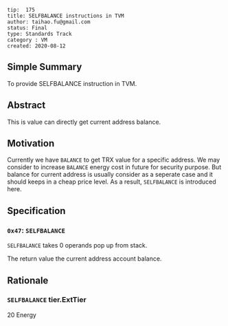 ```
tip:  175
title: SELFBALANCE instructions in TVM
author: taihao.fu@gmail.com
status: Final
type: Standards Track
category : VM
created: 2020-08-12

```

## Simple Summary

To provide SELFBALANCE instruction in TVM.

## Abstract

This is value can directly get current address balance.

## Motivation

Currently we have `BALANCE` to get TRX value for a specific address. We may consider to increase `BALANCE` energy cost in future for security purpose. But balance for current address is usually consider as a seperate case and it should keeps in a cheap price level. As a result, `SELFBALANCE` is introduced here.

## Specification

### `0x47`: `SELFBALANCE`

`SELFBALANCE` takes 0 operands pop up from stack.

The return value the current address account balance.

## Rationale

### `SELFBALANCE` tier.ExtTier

20 Energy
